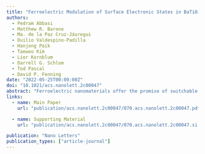 ```yaml
---
title: "Ferroelectric Modulation of Surface Electronic States in BaTiO₃ for Enhanced Hydrogen Evolution Activity"
authors:
  - Pedram Abbasi
  - Matthew R. Barone
  - Ma. de la Paz Cruz-Jáuregui
  - Duilio Valdespino-Padilla
  - Hanjong Paik
  - Taewoo Kim
  - Lior Kornblum
  - Darrell G. Schlom
  - Tod Pascal
  - David P. Fenning
date: "2022-05-25T00:00:00Z"
doi: "10.1021/acs.nanolett.2c00047"
abstract: "Ferroelectric nanomaterials offer the promise of switchable electronic properties at the surface, with implications for photo- and electrocatalysis. Studies to date on the effect of ferroelectric surfaces in electrocatalysis have been primarily limited to nanoparticle systems where complex interfaces arise. Here, we use MBE-grown epitaxial BaTiO3 thin films with atomically sharp interfaces as model surfaces to demonstrate the effect of ferroelectric polarization on the electronic structure, intermediate binding energy, and electrochemical activity toward the hydrogen evolution reaction (HER). Surface spectroscopy and ab initio DFT+U calculations of the well-defined (001) surfaces indicate that an upward polarized surface reduces the work function relative to downward polarization and leads to a smaller HER barrier, in agreement with the higher activity observed experimentally. Employing ferroelectric polarization to create multiple adsorbate interactions over a single electrocatalytic surface, as demonstrated in this work, may offer new opportunities for nanoscale catalysis design beyond traditional descriptors."
links:
  - name: Main Paper
    url: "publication/acs.nanolett.2c00047/070.acs.nanolett.2c00047.pdf"

  - name: Supporting Material
    url: "publication/acs.nanolett.2c00047/070.acs.nanolett.2c00047.si.pdf"

publication: "Nano Letters"
publication_types: ["article-journal"]
---
```

